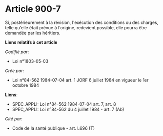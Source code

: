 # Article 900-7

Si, postérieurement à la révision, l'exécution des conditions ou des charges, telle qu'elle était prévue à l'origine,
redevient possible, elle pourra être demandée par les héritiers.

**Liens relatifs à cet article**

_Codifié par_:

  - Loi n°1803-05-03

_Créé par_:

  - Loi n°84-562 1984-07-04 art. 1 JORF 6 juillet 1984 en vigueur le 1er octobre 1984

**Liens**:

  - SPEC_APPLI: Loi n°84-562 1984-07-04 art. 7, art. 8
  - SPEC_APPLI: Loi n°84-562 du 4 juillet 1984 - art. 7 (Ab)

_Cité par_:

  - Code de la santé publique - art. L696 (T)
